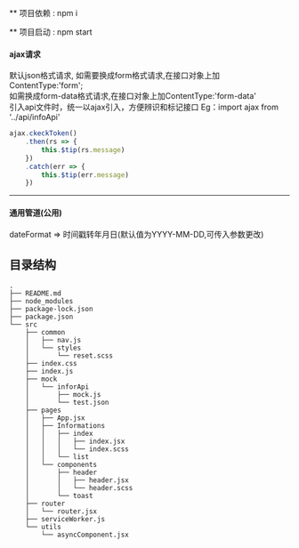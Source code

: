 
** 项目依赖 : npm i

** 项目启动 : npm start


#### ajax请求
默认json格式请求,
如需要换成form格式请求,在接口对象上加ContentType:'form';  
如需换成form-data格式请求,在接口对象上加ContentType:'form-data'  
引入api文件时，统一以ajax引入，方便辨识和标记接口
Eg：import ajax from  '../api/infoApi'
```javascript
ajax.ckeckToken()
    .then(rs => {
        this.$tip(rs.message)
    })
    .catch(err => {
        this.$tip(err.message)
    })
```

---

#### 通用管道(公用)
dateFormat => 时间戳转年月日(默认值为YYYY-MM-DD,可传入参数更改)

## 目录结构
```shell
.
├── README.md
├── node_modules
├── package-lock.json
├── package.json
└── src
    ├── common
    │   ├── nav.js
    │   └── styles
    │       └── reset.scss
    ├── index.css
    ├── index.js
    ├── mock
    │   └── inforApi
    │       ├── mock.js
    │       └── test.json
    ├── pages
    │   ├── App.jsx
    │   ├── Informations
    │   │   ├── index
    │   │   │   ├── index.jsx
    │   │   │   └── index.scss
    │   │   └── list
    │   └── components
    │       ├── header
    │       │   ├── header.jsx
    │       │   └── header.scss
    │       └── toast
    ├── router
    │   └── router.jsx
    ├── serviceWorker.js
    └── utils
        └── asyncComponent.jsx



